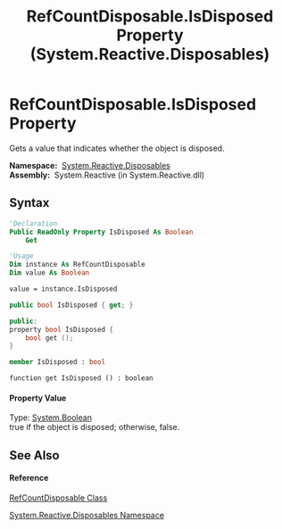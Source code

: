 ﻿---
title: RefCountDisposable.IsDisposed Property  (System.Reactive.Disposables)
TOCTitle: IsDisposed Property
ms:assetid: P:System.Reactive.Disposables.RefCountDisposable.IsDisposed
ms:mtpsurl: https://msdn.microsoft.com/en-us/library/system.reactive.disposables.refcountdisposable.isdisposed(v=VS.103)
ms:contentKeyID: 36068813
ms.date: 06/28/2011
mtps_version: v=VS.103
f1_keywords:
- System.Reactive.Disposables.RefCountDisposable.get_IsDisposed
- System.Reactive.Disposables.RefCountDisposable.IsDisposed
dev_langs:
- CSharp
- JScript
- VB
- FSharp
- c++
---

# RefCountDisposable.IsDisposed Property

Gets a value that indicates whether the object is disposed.

**Namespace:**  [System.Reactive.Disposables](hh229090\(v=vs.103\).md)  
**Assembly:**  System.Reactive (in System.Reactive.dll)

## Syntax

``` vb
'Declaration
Public ReadOnly Property IsDisposed As Boolean
    Get
```

``` vb
'Usage
Dim instance As RefCountDisposable
Dim value As Boolean

value = instance.IsDisposed
```

``` csharp
public bool IsDisposed { get; }
```

``` c++
public:
property bool IsDisposed {
    bool get ();
}
```

``` fsharp
member IsDisposed : bool
```

``` jscript
function get IsDisposed () : boolean
```

#### Property Value

Type: [System.Boolean](https://msdn.microsoft.com/en-us/library/a28wyd50)  
true if the object is disposed; otherwise, false.  

## See Also

#### Reference

[RefCountDisposable Class](hh229143\(v=vs.103\).md)

[System.Reactive.Disposables Namespace](hh229090\(v=vs.103\).md)


